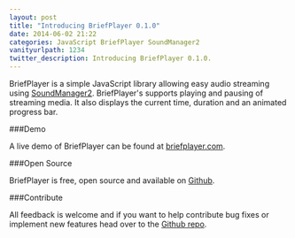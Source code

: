 ```yaml
---
layout: post
title: "Introducing BriefPlayer 0.1.0"
date: 2014-06-02 21:22
categories: JavaScript BriefPlayer SoundManager2
vanityurlpath: 1234
twitter_description: Introducing BriefPlayer 0.1.0.
---
```

BriefPlayer is a simple JavaScript library allowing easy audio streaming using [SoundManager2](http://www.schillmania.com/projects/soundmanager2/). BriefPlayer's supports playing and pausing of streaming media. It also displays the current time, duration and an animated progress bar.

###Demo

A live demo of BriefPlayer can be found at [briefplayer.com](http://briefplayer.com).

###Open Source

BriefPlayer is free, open source and available on [Github](https://github.com/tomdiggle/BriefPlayer).

###Contribute

All feedback is welcome and if you want to help contribute bug fixes or implement new features head over to the [Github repo](https://github.com/tomdiggle/BriefPlayer).
